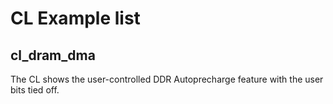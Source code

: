 # CL Example list
## cl_dram_dma

The CL shows the user-controlled DDR Autoprecharge feature with the user bits tied off.
